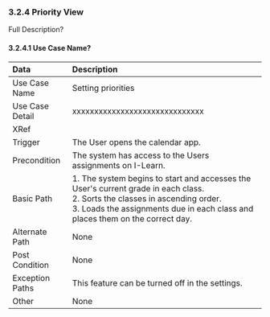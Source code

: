 ### 3.2.4 Priority View

Full Description?

#### 3.2.4.1 Use Case Name?

| Data          | Description |
|:--------------|:-----------------|
|Use Case Name  | Setting priorities|
|Use Case Detail| xxxxxxxxxxxxxxxxxxxxxxxxxxxxxx |
|XRef           ||
|Trigger        | The User opens the calendar app.|
|Precondition   | The system has access to the Users assignments on I-Learn.|                       
|Basic Path	| 1. The system begins to start and accesses the User's current grade in each class.</br>2. Sorts the classes in ascending order.</br>3. Loads the assignments due in each class and places them on the correct day.|
|Alternate Path	| None|			
|Post Condition | None|
|Exception Paths| This feature can be turned off in the settings.|
|Other		| None|

